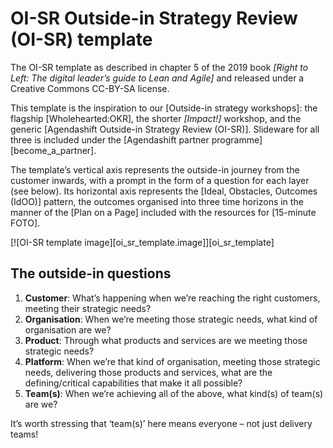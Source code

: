 # OI-SR Outside-in Strategy Review (OI-SR) template

The OI-SR template as described in chapter 5 of the 2019 book *[Right to Left: The digital leader’s guide to Lean and Agile]* and released under a Creative Commons CC-BY-SA license.

This template is the inspiration to our [Outside-in strategy workshops]: the flagship [Wholehearted:OKR], the shorter *[Impact!]* workshop, and the generic [Agendashift Outside-in Strategy Review (OI-SR)]. Slideware for all three is included under the [Agendashift partner programme][become_a_partner].

The template’s vertical axis represents the outside-in journey from the customer inwards, with a prompt in the form of a question for each layer (see below). Its horizontal axis represents the [Ideal, Obstacles, Outcomes (IdOO)] pattern, the outcomes organised into three time horizons in the manner of the [Plan on a Page] included with the resources for [15-minute FOTO].

[![OI-SR template image][oi_sr_template.image]][oi_sr_template]


## The outside-in questions

1.  **Customer**: What’s happening when we’re reaching the right customers, meeting their strategic needs?
2.  **Organisation**: When we’re meeting those strategic needs, what kind of organisation are we?
3.  **Product**: Through what products and services are we meeting those strategic needs?
4.  **Platform**: When we’re that kind of organisation, meeting those strategic needs, delivering those products and services, what are the defining/critical capabilities that make it all possible?
5.  **Team(s)**: When we’re achieving all of the above, what kind(s) of team(s) are we?

It’s worth stressing that ‘team(s)’ here means everyone – not just delivery teams!